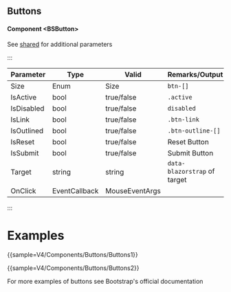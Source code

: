 ﻿## Buttons

#### Component \<BSButton\>
See [shared](layout/shared) for additional parameters   

:::

| Parameter  | Type          | Valid          | Remarks/Output               | 
|------------|---------------|----------------|------------------------------|
| Size       | Enum          | Size           | `btn-[]`                     | {.table-striped}
| IsActive   | bool          | true/false     | `.active`                    |                
| IsDisabled | bool          | true/false     | `disabled`                   |                
| IsLink     | bool          | true/false     | `.btn-link`                  |                
| IsOutlined | bool          | true/false     | `.btn-outline-[]`            |                
| IsReset    | bool          | true/false     | Reset Button                 |                
| IsSubmit   | bool          | true/false     | Submit Button                |
| Target     | string        | string         | `data-blazorstrap` of target |
| OnClick    | EventCallback | MouseEventArgs |                              |
:::

# Examples

{{sample=V4/Components/Buttons/Buttons1}}

{{sample=V4/Components/Buttons/Buttons2}}

For more examples of buttons see Bootstrap's official documentation